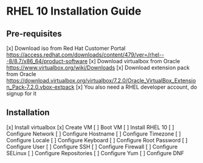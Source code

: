 # RHEL 10 Installation Guide

## Pre-requisites

[x] Download iso from Red Hat Customer Portal   <https://access.redhat.com/downloads/content/479/ver=/rhel---8/8.7/x86_64/product-software>
[x] Download virtualbox from Oracle     <https://www.virtualbox.org/wiki/Downloads>
[x] Download extension pack from Oracle <https://download.virtualbox.org/virtualbox/7.2.0/Oracle_VirtualBox_Extension_Pack-7.2.0.vbox-extpack>
[x] You also need a RHEL developer account, do signup for it

## Installation

[x] Install virtualbox
[x] Create VM
[ ] Boot VM
[ ] Install RHEL 10
[ ] Configure Network
[ ] Configure Hostname
[ ] Configure Timezone
[ ] Configure Locale
[ ] Configure Keyboard
[ ] Configure Root Password
[ ] Configure User
[ ] Configure SSH
[ ] Configure Firewall
[ ] Configure SELinux
[ ] Configure Repositories
[ ] Configure Yum
[ ] Configure DNF
